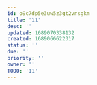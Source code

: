```yaml
---
id: o9c7dp5e3uw5z3gt2vnsgkm
title: '11'
desc: ''
updated: 1689070338132
created: 1689066622317
status: ''
due: ''
priority: ''
owner: ''
TODO: '11'
---
```


